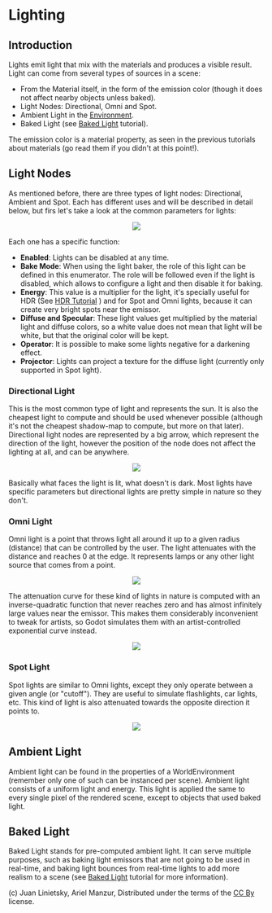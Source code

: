 # Lighting

## Introduction

Lights emit light that mix with the materials and produces a visible result. Light can come from several types of sources in a scene:

* From the Material itself, in the form of the emission color (though it does not affect nearby objects unless baked).
* Light Nodes: Directional, Omni and Spot.
* Ambient Light in the [Environment](class_worldenvironment).
* Baked Light (see [Baked Light](tutorial_baked_light) tutorial).

The emission color is a material property, as seen in the previous tutorials about materials (go read them if you didn't at this point!).

## Light Nodes

As mentioned before, there are three types of light nodes: Directional, Ambient and Spot. Each has different uses and will be described in detail below, but firs let's take a look at the common parameters for lights:

<p align="center"><img src="images/light_params.png"></p>

Each one has a specific function:

* **Enabled**: Lights can be disabled at any time.
* **Bake Mode**: When using the light baker, the role of this light can be defined in this enumerator. The role will be followed even if the light is disabled, which allows to configure a light and then disable it for baking.
* **Energy**: This value is a multiplier for the light, it's specially useful for HDR (See [HDR Tutorial](tutorial_hdr) ) and for Spot and Omni lights, because it can create very bright spots near the emissor.
* **Diffuse and Specular**: These light values get multiplied by the material light and diffuse colors, so a white value does not mean that light will be white, but that the original color will be kept.
* **Operator**: It is possible to make some lights negative for a darkening effect.
* **Projector**: Lights can project a texture for the diffuse light (currently only supported in Spot light).

### Directional Light

This is the most common type of light and represents the sun. It is also the cheapest light to compute and should be used whenever possible (although it's not the cheapest shadow-map to compute, but more on that later). Directional light nodes are represented by a big arrow, which represent the direction of the light, however the position of the node does not affect the lighting at all, and can be anywhere.

<p align="center"><img src="images/light_directional.png"></p>

Basically what faces the light is lit, what doesn't is dark. Most lights have specific parameters but directional lights are pretty simple in nature so they don't.

### Omni Light

Omni light is a point that throws light all around it up to a given radius (distance) that can be controlled by the user. The light attenuates with the distance and reaches 0 at the edge. It represents lamps or any other light source that comes from a point. 

<p align="center"><img src="images/light_omni.png"></p>

The attenuation curve for these kind of lights in nature is computed with an inverse-quadratic function that never reaches zero and has almost infinitely large values near the emissor. 
This makes them considerably inconvenient to tweak for artists, so Godot simulates them with an artist-controlled exponential curve instead.

<p align="center"><img src="images/light_attenuation.png"></p>

### Spot Light

Spot lights are similar to Omni lights, except they only operate between a given angle (or "cutoff"). They are useful to simulate flashlights, car lights, etc. This kind of light is also attenuated towards the opposite direction it points to.

<p align="center"><img src="images/light_spot.png"></p>

## Ambient Light

Ambient light can be found in the properties of a WorldEnvironment (remember only one of such can be instanced per scene). Ambient light consists of a uniform light and energy. This light is applied the same to every single pixel of the rendered scene, except to objects that used baked light.

## Baked Light

Baked Light stands for pre-computed ambient light. It can serve multiple purposes, such as baking light emissors that are not going to be used in real-time, and baking light bounces from real-time lights to add more realism to a scene (see [Baked Light](tutorial_baked_light) tutorial for more information).


(c) Juan Linietsky, Ariel Manzur, Distributed under the terms of the [CC By](https://creativecommons.org/licenses/by/3.0/legalcode) license.

